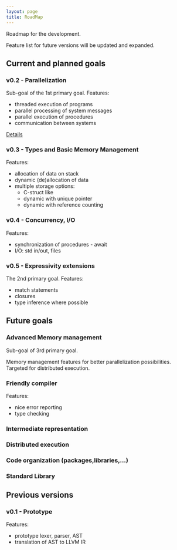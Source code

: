```yaml
---
layout: page
title: RoadMap
---
```


Roadmap for the development. 

Feature list for future versions will be updated and expanded.


## Current and planned goals

### v0.2 - Parallelization

Sub-goal of the 1st primary goal.
Features:

 * threaded execution of programs
 * parallel processing of system messages
 * parallel execution of procedures
 * communication between systems

[Details](roadmap/detail-v0.2)

### v0.3 - Types and Basic Memory Management
Features:

 * allocation of data on stack
 * dynamic (de)allocation of data
 * multiple storage options:
   *  C-struct like
   *  dynamic with unique pointer
   *  dynamic with reference counting

### v0.4 - Concurrency, I/O
Features:
 * synchronization of procedures - await
 * I/O: std in/out, files

### v0.5 - Expressivity extensions
The 2nd primary goal. 
Features:

 * match statements
 * closures
 * type inference where possible


## Future goals
### Advanced Memory management
Sub-goal of 3rd primary goal.

Memory management features for better parallelization possibilities.
Targeted for distributed execution.

### Friendly compiler
Features:

 * nice error reporting
 * type checking

### Intermediate representation

### Distributed execution

### Code organization (packages,libraries,...)

### Standard Library


## Previous versions

### v0.1 - Prototype
Features:

 * prototype lexer, parser, AST
 * translation of AST to LLVM IR
